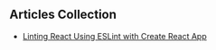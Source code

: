 ## Articles Collection

- [Linting React Using ESLint with Create React App](https://alligator.io/react/linting-react/) 

